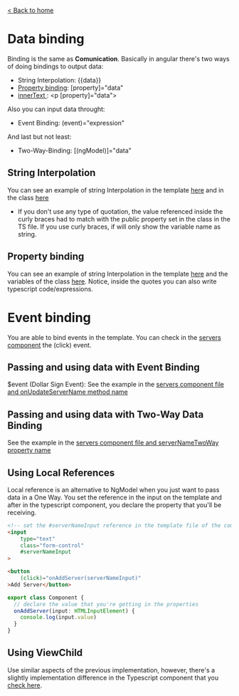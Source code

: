 [< Back to home](../README.md)

# Data binding

Binding is the same as **Comunication**. Basically in angular there's two ways of doing bindings to output data:
 - String Interpolation: {{data}}
 - [Property binding](../src/app/examples/servers/servers.component.html): [property]="data"
 - [innerText ](../src/app/examples/servers/servers.component.html): <p [property]="data"></p>

 Also you can input data throught:
  - Event Binding: (event)="expression"

And last but not least:
  - Two-Way-Binding: [(ngModel)]="data"



## String Interpolation
You can see an example of string Interpolation in the template [here](../src/app/examples/server/server.component.html) and in the class [here](../src/app/examples/server/server.component.ts) 
* If you don't use any type of quotation, the value referenced inside the curly braces had to match with the public property set in the class in the TS file. If you use curly braces, if will only show the variable name as string.

## Property binding
You can see an example of string Interpolation in the template [here](../src/app/examples/servers/servers.component.html) and the variables of the class [here](../src/app/examples/servers/servers.component.ts). Notice, inside the quotes you can also write typescript code/expressions.



# Event binding
You are able to bind events in the template. You can check in the [servers component](../src/app/examples/servers/servers.component.html) the (click) event. 

## Passing and using data with Event Binding
$event (Dollar Sign Event): See the example in the [servers component file and onUpdateServerName method name](../src/app/examples/servers/servers.component.ts)

## Passing and using data with Two-Way Data Binding
See the example in the [servers component file and serverNameTwoWay property name](../src/app/examples/servers/servers.component.ts)

## Using Local References
Local reference is an alternative to NgModel when you just want to pass data in a One Way. You set the reference in the input on the template and after in the typescript component, you declare the property that you'll be receiving.

```html
<!-- set the #serverNameInput reference in the template file of the component-->
<input 
    type="text" 
    class="form-control"
    #serverNameInput
>

<button
    (click)="onAddServer(serverNameInput)"
>Add Server</button>
```

```typescript
export class Component {
  // declare the value that you're getting in the properties
  onAddServer(input: HTMLInputElement) {
    console.log(input.value)
  }
}
```

## Using ViewChild
Use similar aspects of the previous implementation, however, there's a slightly implementation difference in the Typescript component that you [check here](./viewchildDecorator.md).